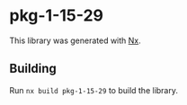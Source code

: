 # pkg-1-15-29

This library was generated with [Nx](https://nx.dev).

## Building

Run `nx build pkg-1-15-29` to build the library.

